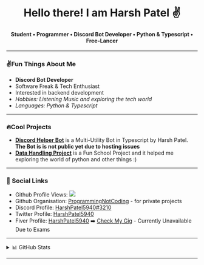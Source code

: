  <h1 align="center"> Hello there! I am Harsh Patel ✌️</h1>
 <h4 align="center">  Student • Programmer • Discord Bot Developer • Python & Typescript • Free-Lancer </h4>
 
 ---
 ### ✌️Fun Things About Me
 
  - **Discord Bot Developer**
  - Software Freak & Tech Enthusiast
  - Interested in backend development
  - *Hobbies: Listening Music and exploring the tech world*
  - *Languages: Python & Typescript*

---
### 🔥Cool Projects 
 
  - [**Discord Helper Bot**](https://github.com/HarshPatel5940/discord-helper-bot) is a Multi-Utility Bot in Typescript by Harsh Patel. **The Bot is is not public yet due to hosting issues**
  - [**Data Handling Project**](https://github.com/HarshPatel5940/DataHandlingProject) is a Fun School Project and it helped me exploring the world of python and other things :)

--- 
### 🔗 Social Links 

- Github Profile Views: ![](https://komarev.com/ghpvc/?username=HarshPatel5940&label=&color=green) 
- Github Organisation: [ProgrammingNotCoding](https://github.com/ProgrammingNotCoding) - for private projects
- Discord Profile: [HarshPatel5940#3210](https://discord.com/users/448740493468106753) 
- Twitter Profile: [HarshPatel5940](https://twitter.com/intent/follow?screen_name=HarshPatel5940)
- Fiver Profile: [HarshPatel5940](https://fiver.com/HarshPatel5940) ➡️ [Check My Gig](https://www.fiverr.com/share/rprG0j) - Currently Unavailable Due to Exams
 
---
<details>
<summary>📊 GitHub Stats </summary>

<a href="yes">
  <img align="center" src="https://github-readme-stats.vercel.app/api?username=HarshPatel5940&theme=github_dark&show_icons=true&count_private=true" />
</a>
<a href="again, yes">
  <img align="center" src="https://github-readme-stats.vercel.app/api/top-langs/?username=HarshPatel5940"/>
</a>
 
 </details>
 
---
